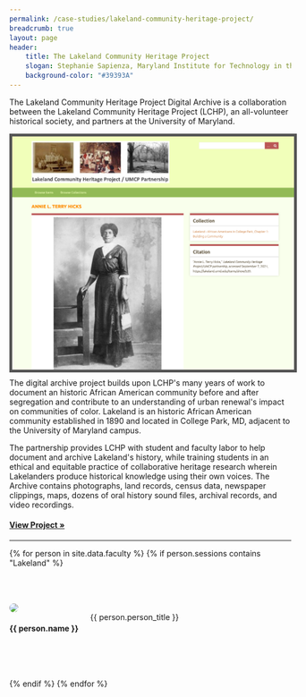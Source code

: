 ```yaml
---
permalink: /case-studies/lakeland-community-heritage-project/
breadcrumb: true
layout: page
header: 
    title: The Lakeland Community Heritage Project
    slogan: Stephanie Sapienza, Maryland Institute for Technology in the Humanities and Violetta Sharps Jones, local historian and genealogist
    background-color: "#39393A"
---
```




The Lakeland Community Heritage Project Digital Archive is a collaboration between the Lakeland Community Heritage Project (LCHP), an all-volunteer historical society, and partners at the University of Maryland.

<img src="../../images/case-studies/Lakeland-screenshot1.png" style="float:left; border: 5px solid #555; margin-bottom: 10px;"/>

The digital archive project builds upon LCHP's many years of work to document an historic African American community before and after segregation and contribute to an understanding of urban renewal's impact on communities of color. Lakeland is an historic African American community established in 1890 and located in College Park, MD, adjacent to the University of Maryland campus. 

The partnership provides LCHP with student and faculty labor to help document and archive Lakeland's history, while training students in an ethical and equitable practice of collaborative heritage research wherein Lakelanders produce historical knowledge using their own voices. The Archive contains photographs, land records, census data, newspaper clippings, maps, dozens of oral history sound files, archival records, and video recordings. 

#### [View Project »](https://mith.umd.edu/research/lakeland/)  

---

{% for person in site.data.faculty %}
{% if person.sessions contains "Lakeland" %}

<div class="row" style="margin-top: 4rem; margin-bottom: 4rem; align-items: center;">

<div class="medium-4 columns" style="padding-right: 50px;">
    <img src="../../images/people/{{ person.img }}" style="max-width: 150px; border-radius: 50%;"/>
</div>

<div class="medium-8 columns">
    <h4 style="font-weight: bold;">{{ person.name }}</h4>
    {{ person.person_title }}    
</div>

</div>
{% endif %}
{% endfor %}
